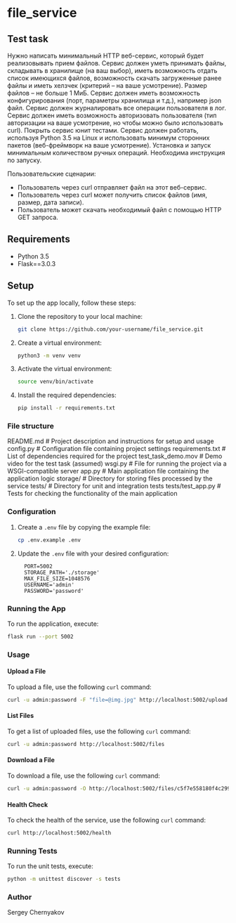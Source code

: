 # file_service

## Test task

Нужно написать минимальный HTTP веб-сервис, который будет реализовывать прием файлов. Сервис должен уметь принимать файлы, складывать в хранилище (на ваш выбор), иметь возможность отдать список имеющихся файлов, возможность скачать загруженные ранее файлы и иметь хелзчек (критерий – на ваше усмотрение). Размер файлов – не больше 1 МиБ. Сервис должен иметь возможность конфигурирования (порт, параметры хранилища и т.д.), например json файл. Сервис должен журналировать все операции пользователя в лог. Сервис должен иметь возможность авторизовать пользователя (тип авторизации на ваше усмотрение, но чтобы можно было использовать curl). Покрыть сервис юнит тестами. Сервис должен работать, используя Python 3.5 на Linux и использовать минимум сторонних пакетов (веб-фреймворк на ваше усмотрение). Установка и запуск минимальным количеством ручных операций. Необходима инструкция по запуску.

Пользовательские сценарии:
- Пользователь через curl отправляет файл на этот веб-сервис.
- Пользователь через curl может получить список файлов (имя, размер, дата записи).
- Пользователь может скачать необходимый файл с помощью HTTP GET запроса.

## Requirements

- Python 3.5
- Flask==3.0.3

## Setup
To set up the app locally, follow these steps:

1. Clone the repository to your local machine:
    ```sh
    git clone https://github.com/your-username/file_service.git
    ```

2. Create a virtual environment:
    ```sh
    python3 -m venv venv
    ```

3. Activate the virtual environment:
    ```sh
    source venv/bin/activate
    ```

4. Install the required dependencies:
    ```sh
    pip install -r requirements.txt
    ```

### File structure

README.md            # Project description and instructions for setup and usage
config.py            # Configuration file containing project settings
requirements.txt     # List of dependencies required for the project
test_task_demo.mov   # Demo video for the test task (assumed)
wsgi.py              # File for running the project via a WSGI-compatible server
app.py               # Main application file containing the application logic
storage/             # Directory for storing files processed by the service
tests/               # Directory for unit and integration tests
tests/test_app.py    # Tests for checking the functionality of the main application

### Configuration

1. Create a `.env` file by copying the example file:
    ```sh
    cp .env.example .env
    ```

2. Update the `.env` file with your desired configuration:
    ```env
      PORT=5002
      STORAGE_PATH='./storage'
      MAX_FILE_SIZE=1048576
      USERNAME='admin'
      PASSWORD='password'
    ```

### Running the App

To run the application, execute:
```sh
flask run --port 5002
```

### Usage

#### Upload a File

To upload a file, use the following `curl` command:
```sh
curl -u admin:password -F "file=@img.jpg" http://localhost:5002/upload
```

#### List Files

To get a list of uploaded files, use the following `curl` command:
```sh
curl -u admin:password http://localhost:5002/files
```

#### Download a File

To download a file, use the following `curl` command:
```sh
curl -u admin:password -O http://localhost:5002/files/c5f7e558180f4c2998c92614e0ed5776.jpg
```

#### Health Check

To check the health of the service, use the following `curl` command:
```sh
curl http://localhost:5002/health
```

### Running Tests

To run the unit tests, execute:
```sh
python -m unittest discover -s tests
```

### Author
Sergey Chernyakov
```
